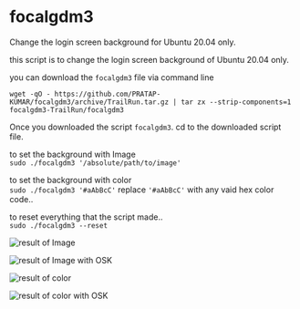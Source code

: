# focalgdm3
Change the login screen background for Ubuntu 20.04 only.

this script is to change the login screen background of Ubuntu 20.04 only.


you can download the `focalgdm3` file via command line

    wget -qO - https://github.com/PRATAP-KUMAR/focalgdm3/archive/TrailRun.tar.gz | tar zx --strip-components=1 focalgdm3-TrailRun/focalgdm3

Once you downloaded the script `focalgdm3`. cd to the downloaded script file.

to set the background with Image  
`sudo ./focalgdm3 '/absolute/path/to/image'`

to set the background with color  
`sudo ./focalgdm3 '#aAbBcC'` replace `'#aAbBcC'` with any vaid hex color code..

to reset everything that the script made..  
`sudo ./focalgdm3 --reset`

![result of Image](https://i.stack.imgur.com/ssYjj.png)

![result of Image with OSK](https://i.stack.imgur.com/xcpwT.png)

![result of color](https://i.stack.imgur.com/KmliD.png)

![result of color with OSK](https://i.stack.imgur.com/TFWP5.png)
